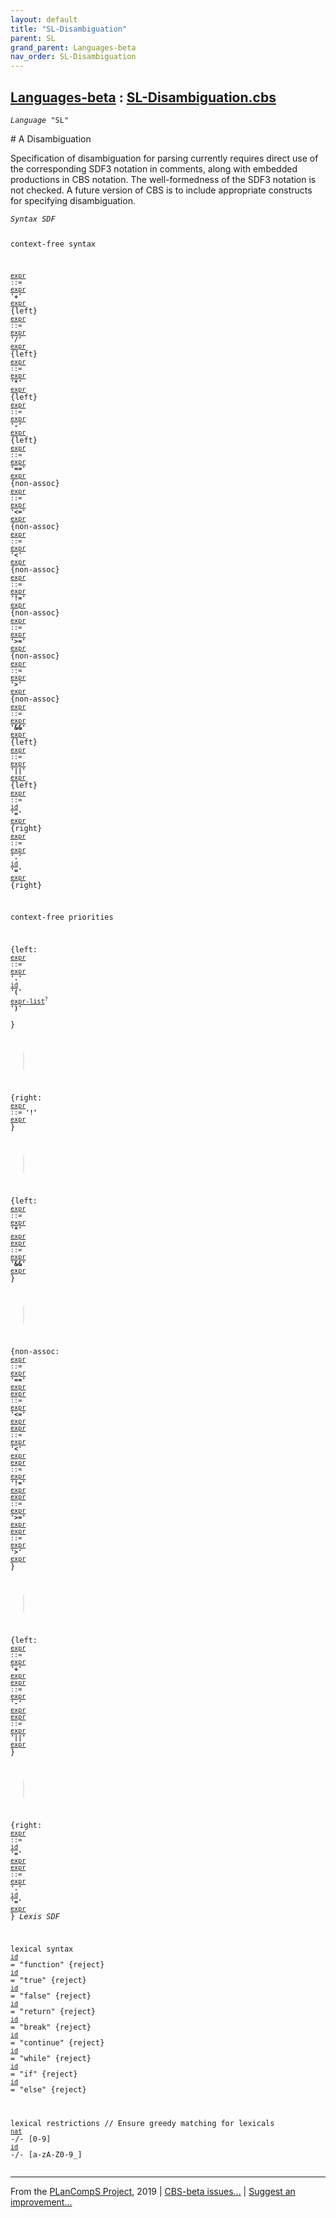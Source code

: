 ```yaml
---
layout: default
title: "SL-Disambiguation"
parent: SL
grand_parent: Languages-beta
nav_order: SL-Disambiguation
---
```


[Languages-beta] : [SL-Disambiguation.cbs]
-----------------------------

<div class="highlighter-rouge"><pre class="highlight"><code><i class="keyword">Language</i> <span id="Language_SL">"SL"</span></code></pre></div>
# <span id="SectionNumber_A">A</span> Disambiguation


  Specification of disambiguation for parsing currently requires direct use of
  the corresponding SDF3 notation in comments, along with embedded productions
  in CBS notation. The well-formedness of the SDF3 notation is not checked.
  A future version of CBS is to include appropriate constructs for specifying
  disambiguation.

<div class="highlighter-rouge"><pre class="highlight"><code><i class="keyword">Syntax</i> <i class="keyword">SDF</i>

context-free syntax

<code><i class="keyword"></i><i class="var"></i><span class="syn-name"><a href="../SL-2-Expressions/index.html#SyntaxName_expr">expr</a></span> ::= <span class="syn-name"><a href="../SL-2-Expressions/index.html#SyntaxName_expr">expr</a></span> <b class="atom">'+'</b> <span class="syn-name"><a href="../SL-2-Expressions/index.html#SyntaxName_expr">expr</a></span></code>          {left}
<code><i class="keyword"></i><i class="var"></i><span class="syn-name"><a href="../SL-2-Expressions/index.html#SyntaxName_expr">expr</a></span> ::= <span class="syn-name"><a href="../SL-2-Expressions/index.html#SyntaxName_expr">expr</a></span> <b class="atom">'/'</b> <span class="syn-name"><a href="../SL-2-Expressions/index.html#SyntaxName_expr">expr</a></span></code>          {left}
<code><i class="keyword"></i><i class="var"></i><span class="syn-name"><a href="../SL-2-Expressions/index.html#SyntaxName_expr">expr</a></span> ::= <span class="syn-name"><a href="../SL-2-Expressions/index.html#SyntaxName_expr">expr</a></span> <b class="atom">'*'</b> <span class="syn-name"><a href="../SL-2-Expressions/index.html#SyntaxName_expr">expr</a></span></code>          {left}
<code><i class="keyword"></i><i class="var"></i><span class="syn-name"><a href="../SL-2-Expressions/index.html#SyntaxName_expr">expr</a></span> ::= <span class="syn-name"><a href="../SL-2-Expressions/index.html#SyntaxName_expr">expr</a></span> <b class="atom">'-'</b> <span class="syn-name"><a href="../SL-2-Expressions/index.html#SyntaxName_expr">expr</a></span></code>          {left}
<code><i class="keyword"></i><i class="var"></i><span class="syn-name"><a href="../SL-2-Expressions/index.html#SyntaxName_expr">expr</a></span> ::= <span class="syn-name"><a href="../SL-2-Expressions/index.html#SyntaxName_expr">expr</a></span> <b class="atom">'=='</b> <span class="syn-name"><a href="../SL-2-Expressions/index.html#SyntaxName_expr">expr</a></span></code>         {non-assoc}
<code><i class="keyword"></i><i class="var"></i><span class="syn-name"><a href="../SL-2-Expressions/index.html#SyntaxName_expr">expr</a></span> ::= <span class="syn-name"><a href="../SL-2-Expressions/index.html#SyntaxName_expr">expr</a></span> <b class="atom">'<='</b> <span class="syn-name"><a href="../SL-2-Expressions/index.html#SyntaxName_expr">expr</a></span></code>         {non-assoc}
<code><i class="keyword"></i><i class="var"></i><span class="syn-name"><a href="../SL-2-Expressions/index.html#SyntaxName_expr">expr</a></span> ::= <span class="syn-name"><a href="../SL-2-Expressions/index.html#SyntaxName_expr">expr</a></span> <b class="atom">'<'</b> <span class="syn-name"><a href="../SL-2-Expressions/index.html#SyntaxName_expr">expr</a></span></code>          {non-assoc}
<code><i class="keyword"></i><i class="var"></i><span class="syn-name"><a href="../SL-2-Expressions/index.html#SyntaxName_expr">expr</a></span> ::= <span class="syn-name"><a href="../SL-2-Expressions/index.html#SyntaxName_expr">expr</a></span> <b class="atom">'!='</b> <span class="syn-name"><a href="../SL-2-Expressions/index.html#SyntaxName_expr">expr</a></span></code>         {non-assoc}
<code><i class="keyword"></i><i class="var"></i><span class="syn-name"><a href="../SL-2-Expressions/index.html#SyntaxName_expr">expr</a></span> ::= <span class="syn-name"><a href="../SL-2-Expressions/index.html#SyntaxName_expr">expr</a></span> <b class="atom">'>='</b> <span class="syn-name"><a href="../SL-2-Expressions/index.html#SyntaxName_expr">expr</a></span></code>         {non-assoc}
<code><i class="keyword"></i><i class="var"></i><span class="syn-name"><a href="../SL-2-Expressions/index.html#SyntaxName_expr">expr</a></span> ::= <span class="syn-name"><a href="../SL-2-Expressions/index.html#SyntaxName_expr">expr</a></span> <b class="atom">'>'</b> <span class="syn-name"><a href="../SL-2-Expressions/index.html#SyntaxName_expr">expr</a></span></code>          {non-assoc}
<code><i class="keyword"></i><i class="var"></i><span class="syn-name"><a href="../SL-2-Expressions/index.html#SyntaxName_expr">expr</a></span> ::= <span class="syn-name"><a href="../SL-2-Expressions/index.html#SyntaxName_expr">expr</a></span> <b class="atom">'&&'</b> <span class="syn-name"><a href="../SL-2-Expressions/index.html#SyntaxName_expr">expr</a></span></code>         {left}
<code><i class="keyword"></i><i class="var"></i><span class="syn-name"><a href="../SL-2-Expressions/index.html#SyntaxName_expr">expr</a></span> ::= <span class="syn-name"><a href="../SL-2-Expressions/index.html#SyntaxName_expr">expr</a></span> <b class="atom">'||'</b> <span class="syn-name"><a href="../SL-2-Expressions/index.html#SyntaxName_expr">expr</a></span></code>         {left}
<code><i class="keyword"></i><i class="var"></i><span class="syn-name"><a href="../SL-2-Expressions/index.html#SyntaxName_expr">expr</a></span> ::= <span class="syn-name"><a href="../SL-1-Lexemes/index.html#SyntaxName_id">id</a></span> <b class="atom">'='</b> <span class="syn-name"><a href="../SL-2-Expressions/index.html#SyntaxName_expr">expr</a></span></code>            {right}
<code><i class="keyword"></i><i class="var"></i><span class="syn-name"><a href="../SL-2-Expressions/index.html#SyntaxName_expr">expr</a></span> ::= <span class="syn-name"><a href="../SL-2-Expressions/index.html#SyntaxName_expr">expr</a></span> <b class="atom">'.'</b> <span class="syn-name"><a href="../SL-1-Lexemes/index.html#SyntaxName_id">id</a></span> <b class="atom">'='</b> <span class="syn-name"><a href="../SL-2-Expressions/index.html#SyntaxName_expr">expr</a></span></code>   {right}

context-free priorities

  {left: 
    <code><i class="keyword"></i><i class="var"></i><span class="syn-name"><a href="../SL-2-Expressions/index.html#SyntaxName_expr">expr</a></span> ::= <span class="syn-name"><a href="../SL-2-Expressions/index.html#SyntaxName_expr">expr</a></span> <b class="atom">'.'</b> <span class="syn-name"><a href="../SL-1-Lexemes/index.html#SyntaxName_id">id</a></span> <b class="atom">'('</b> <span class="syn-name"><a href="../SL-2-Expressions/index.html#SyntaxName_expr-list">expr-list</a></span><sup class="sup">?</sup> <b class="atom">')'</b></code>  
  }
  > 
  {right: 
    <code><i class="keyword"></i><i class="var"></i><span class="syn-name"><a href="../SL-2-Expressions/index.html#SyntaxName_expr">expr</a></span> ::= <b class="atom">'!'</b> <span class="syn-name"><a href="../SL-2-Expressions/index.html#SyntaxName_expr">expr</a></span></code>
  }
  > 
  {left: 
    <code><i class="keyword"></i><i class="var"></i><span class="syn-name"><a href="../SL-2-Expressions/index.html#SyntaxName_expr">expr</a></span> ::= <span class="syn-name"><a href="../SL-2-Expressions/index.html#SyntaxName_expr">expr</a></span> <b class="atom">'*'</b>  <span class="syn-name"><a href="../SL-2-Expressions/index.html#SyntaxName_expr">expr</a></span></code>
    <code><i class="keyword"></i><i class="var"></i><span class="syn-name"><a href="../SL-2-Expressions/index.html#SyntaxName_expr">expr</a></span> ::= <span class="syn-name"><a href="../SL-2-Expressions/index.html#SyntaxName_expr">expr</a></span> <b class="atom">'&&'</b> <span class="syn-name"><a href="../SL-2-Expressions/index.html#SyntaxName_expr">expr</a></span></code>
  }
  > 
  {non-assoc: 
    <code><i class="keyword"></i><i class="var"></i><span class="syn-name"><a href="../SL-2-Expressions/index.html#SyntaxName_expr">expr</a></span> ::= <span class="syn-name"><a href="../SL-2-Expressions/index.html#SyntaxName_expr">expr</a></span> <b class="atom">'=='</b> <span class="syn-name"><a href="../SL-2-Expressions/index.html#SyntaxName_expr">expr</a></span></code>
    <code><i class="keyword"></i><i class="var"></i><span class="syn-name"><a href="../SL-2-Expressions/index.html#SyntaxName_expr">expr</a></span> ::= <span class="syn-name"><a href="../SL-2-Expressions/index.html#SyntaxName_expr">expr</a></span> <b class="atom">'<='</b> <span class="syn-name"><a href="../SL-2-Expressions/index.html#SyntaxName_expr">expr</a></span></code>
    <code><i class="keyword"></i><i class="var"></i><span class="syn-name"><a href="../SL-2-Expressions/index.html#SyntaxName_expr">expr</a></span> ::= <span class="syn-name"><a href="../SL-2-Expressions/index.html#SyntaxName_expr">expr</a></span> <b class="atom">'<'</b>  <span class="syn-name"><a href="../SL-2-Expressions/index.html#SyntaxName_expr">expr</a></span></code>
    <code><i class="keyword"></i><i class="var"></i><span class="syn-name"><a href="../SL-2-Expressions/index.html#SyntaxName_expr">expr</a></span> ::= <span class="syn-name"><a href="../SL-2-Expressions/index.html#SyntaxName_expr">expr</a></span> <b class="atom">'!='</b> <span class="syn-name"><a href="../SL-2-Expressions/index.html#SyntaxName_expr">expr</a></span></code>
    <code><i class="keyword"></i><i class="var"></i><span class="syn-name"><a href="../SL-2-Expressions/index.html#SyntaxName_expr">expr</a></span> ::= <span class="syn-name"><a href="../SL-2-Expressions/index.html#SyntaxName_expr">expr</a></span> <b class="atom">'>='</b> <span class="syn-name"><a href="../SL-2-Expressions/index.html#SyntaxName_expr">expr</a></span></code>
    <code><i class="keyword"></i><i class="var"></i><span class="syn-name"><a href="../SL-2-Expressions/index.html#SyntaxName_expr">expr</a></span> ::= <span class="syn-name"><a href="../SL-2-Expressions/index.html#SyntaxName_expr">expr</a></span> <b class="atom">'>'</b>  <span class="syn-name"><a href="../SL-2-Expressions/index.html#SyntaxName_expr">expr</a></span></code>
  }
  > 
  {left: 
    <code><i class="keyword"></i><i class="var"></i><span class="syn-name"><a href="../SL-2-Expressions/index.html#SyntaxName_expr">expr</a></span> ::= <span class="syn-name"><a href="../SL-2-Expressions/index.html#SyntaxName_expr">expr</a></span> <b class="atom">'+'</b>  <span class="syn-name"><a href="../SL-2-Expressions/index.html#SyntaxName_expr">expr</a></span></code>
    <code><i class="keyword"></i><i class="var"></i><span class="syn-name"><a href="../SL-2-Expressions/index.html#SyntaxName_expr">expr</a></span> ::= <span class="syn-name"><a href="../SL-2-Expressions/index.html#SyntaxName_expr">expr</a></span> <b class="atom">'-'</b>  <span class="syn-name"><a href="../SL-2-Expressions/index.html#SyntaxName_expr">expr</a></span></code>
    <code><i class="keyword"></i><i class="var"></i><span class="syn-name"><a href="../SL-2-Expressions/index.html#SyntaxName_expr">expr</a></span> ::= <span class="syn-name"><a href="../SL-2-Expressions/index.html#SyntaxName_expr">expr</a></span> <b class="atom">'||'</b> <span class="syn-name"><a href="../SL-2-Expressions/index.html#SyntaxName_expr">expr</a></span></code>
  }
  > 
  {right: 
    <code><i class="keyword"></i><i class="var"></i><span class="syn-name"><a href="../SL-2-Expressions/index.html#SyntaxName_expr">expr</a></span> ::= <span class="syn-name"><a href="../SL-1-Lexemes/index.html#SyntaxName_id">id</a></span> <b class="atom">'='</b> <span class="syn-name"><a href="../SL-2-Expressions/index.html#SyntaxName_expr">expr</a></span></code>
    <code><i class="keyword"></i><i class="var"></i><span class="syn-name"><a href="../SL-2-Expressions/index.html#SyntaxName_expr">expr</a></span> ::= <span class="syn-name"><a href="../SL-2-Expressions/index.html#SyntaxName_expr">expr</a></span> <b class="atom">'.'</b> <span class="syn-name"><a href="../SL-1-Lexemes/index.html#SyntaxName_id">id</a></span> <b class="atom">'='</b> <span class="syn-name"><a href="../SL-2-Expressions/index.html#SyntaxName_expr">expr</a></span></code>
  }
<i class="keyword">Lexis</i> <i class="keyword">SDF</i>

lexical syntax
<code><span class="syn-name"><a href="../SL-1-Lexemes/index.html#SyntaxName_id">id</a></span></code> = "function" {reject}
<code><span class="syn-name"><a href="../SL-1-Lexemes/index.html#SyntaxName_id">id</a></span></code> = "true"     {reject}
<code><span class="syn-name"><a href="../SL-1-Lexemes/index.html#SyntaxName_id">id</a></span></code> = "false"    {reject}
<code><span class="syn-name"><a href="../SL-1-Lexemes/index.html#SyntaxName_id">id</a></span></code> = "return"   {reject}
<code><span class="syn-name"><a href="../SL-1-Lexemes/index.html#SyntaxName_id">id</a></span></code> = "break"    {reject}
<code><span class="syn-name"><a href="../SL-1-Lexemes/index.html#SyntaxName_id">id</a></span></code> = "continue" {reject}
<code><span class="syn-name"><a href="../SL-1-Lexemes/index.html#SyntaxName_id">id</a></span></code> = "while"    {reject}
<code><span class="syn-name"><a href="../SL-1-Lexemes/index.html#SyntaxName_id">id</a></span></code> = "if"       {reject}
<code><span class="syn-name"><a href="../SL-1-Lexemes/index.html#SyntaxName_id">id</a></span></code> = "else"     {reject}

lexical restrictions
// Ensure greedy matching for lexicals
<code><span class="syn-name"><a href="../SL-1-Lexemes/index.html#SyntaxName_nat">nat</a></span></code> -/- [0-9]
<code><span class="syn-name"><a href="../SL-1-Lexemes/index.html#SyntaxName_id">id</a></span></code>  -/- [a-zA-Z0-9\_]</code></pre></div>



____

From the [PLanCompS Project], 2019 | [CBS-beta issues...] | [Suggest an improvement...]

[SL-Disambiguation.cbs]: SL-Disambiguation.cbs 
  "CBS SOURCE FILE"
[Funcons-beta]: /CBS-beta/docs/Funcons-beta
 "FUNCONS-BETA"
[Unstable-Funcons-beta]: /CBS-beta/docs/Unstable-Funcons-beta
  "UNSTABLE-FUNCONS-BETA"
[Languages-beta]: /CBS-beta/docs/Languages-beta
  "LANGUAGES-BETA"
[Unstable-Languages-beta]: /CBS-beta/docs/Unstable-Languages-beta
  "UNSTABLE-LANGUAGES-BETA"
[CBS-beta]:  "CBS-BETA"
[PLanCompS Project]: http://plancomps.org
  "PROGRAMMING LANGUAGE COMPONENTS AND SPECIFICATIONS PROJECT HOME PAGE"
[CBS-beta issues...]: https://github.com/plancomps/plancomps.github.io/issues
  "CBS-BETA ISSUE REPORTS ON GITHUB"
[Suggest an improvement...]: mailto:plancomps@gmail.com?Subject=CBS-beta%20-%20comment&Body=Re%3A%20CBS-beta%20specification%20at%20SL/SL-Disambiguation/SL-Disambiguation.cbs%0A%0AComment/Query/Issue/Suggestion%3A%0A%0A%0ASignature%3A%0A 
  "GENERATE AN EMAIL TEMPLATE"
